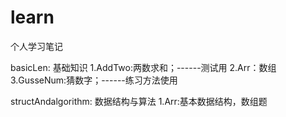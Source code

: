 # learn
个人学习笔记

basicLen: 基础知识
1.AddTwo:两数求和；------测试用
2.Arr：数组
3.GusseNum:猜数字；------练习方法使用

structAndalgorithm: 数据结构与算法
1.Arr:基本数据结构，数组题
